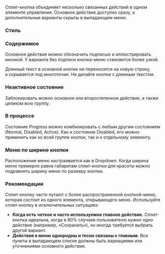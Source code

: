 Сплит-кнопка объединяет несколько связанных действий в одном элементе управления. Основное действие доступно сразу, а дополнительные варианты скрыты в выпадающем меню.

<!-- example(split-button-overview) -->

### Стиль

<!-- example(split-button-styles) -->

### Содержимое

Основное действие можно обозначить подписью и иллюстрировать иконкой. У варианта без подписи кнопка-меню становится более узкой.

<!-- example(split-button-content) -->

Длинный текст в основной кнопке не переносится на новую строку, а скрывается под многоточие. Не делайте кнопки с длинным текстом.

<!-- example(split-button-text-overflow) -->

### Неактивное состояние

Заблокировать можно основное или второстепенное действие, а также целиком всю группу.

<!-- example(split-button-disabled-state) -->

### В процессе

Состояние Progress можно комбинировать с любым другим состоянием (Normal, Disabled, Active). Как и состояние Disabled, его можно применить как ко всей группе кнопок, так и к отдельному элементу.

<!-- example(split-button-progress-state) -->

### Меню по ширине кнопки

Расположение меню настраивается как в Dropdown. Когда ширина меню примерно равна габаритам сплит-кнопки для красоты можно подравнять ширину меню по размеру кнопки.

<!-- example(split-button-menu-width) -->

### Рекомендации

Сплит-кнопку часто путают с более распространенной кнопкой-меню, которая состоит из одного элемента, открывающего меню. Используйте сплит-кнопку в исключительных ситуациях:

- **Когда есть четкое и часто используемое главное действие.** Сплит-кнопка идеальна, когда в 80% случаев пользователю нужно одно действие (например, «Сохранить»), но иногда требуется выбрать другой вариант.
- **Действия в меню однородны и тесно связаны с главным.** Все пункты в выпадающем списке должны быть вариациями или уточнениями основного действия.
